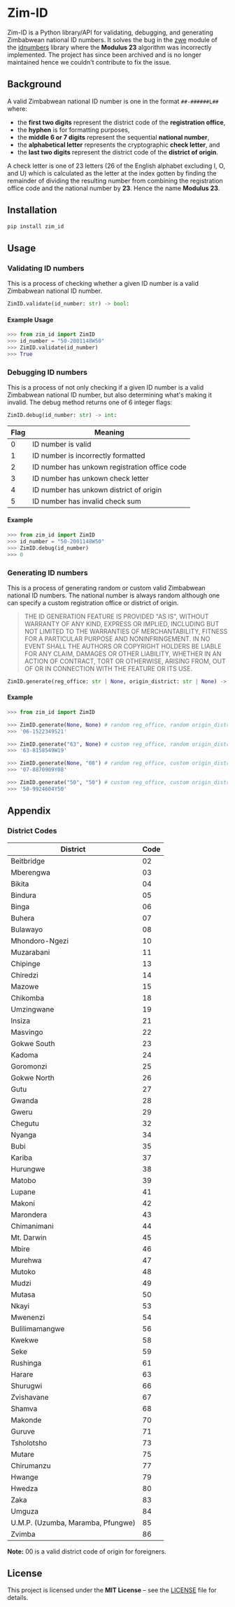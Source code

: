 # Zim-ID

Zim-ID is a Python library/API for validating, debugging, and generating Zimbabwean national ID numbers. It solves the bug in the [zwe](https://github.com/identique/idnumbers/tree/main/idnumbers/nationalid/zwe) module of the [idnumbers](https://github.com/identique/idnumbers) library where the **Modulus 23** algorithm was incorrectly implemented. The project has since been archived and is no longer maintained hence we couldn't contribute to fix the issue.

## Background
A valid Zimbabwean national ID number is one in the format `##-######L##` where:
- the **first two digits** represent the district code of the **registration office**,
- the **hyphen** is for formatting purposes,
- the **middle 6 or 7 digits** represent the sequential **national number**,
- the **alphabetical letter** represents the cryptographic **check letter**, and
- the **last two digits** represent the district code of the **district of origin**.

A check letter is one of 23 letters (26 of the English alphabet excluding I, O, and U) which is calculated as the letter at the index gotten by finding the remainder of dividing the resulting number from combining the registration office code and the national number by **23**. Hence the name **Modulus 23**.

## Installation

```bash
pip install zim_id
```

## Usage

### Validating ID numbers

This is a process of checking whether a given ID number is a valid Zimbabwean national ID number.

```python
ZimID.validate(id_number: str) -> bool:
````

#### Example Usage

```python
>>> from zim_id import ZimID
>>> id_number = "50-2001148W50"
>>> ZimID.validate(id_number)
>>> True
```

### Debugging ID numbers

This is a process of not only checking if a given ID number is a valid Zimbabwean national ID number, but also determining what's making it invalid. The debug method returns one of 6 integer flags:

```python
ZimID.debug(id_number: str) -> int:
```

| Flag | Meaning                                       |
|------|-----------------------------------------------|
| 0    | ID number is valid                            |
| 1    | ID number is incorrectly formatted            |
| 2    | ID number has unkown registration office code |
| 3    | ID number has unkown check letter             |
| 4    | ID number has unkown district of origin       |
| 5    | ID number has invalid check sum               |

#### Example

```python
>>> from zim_id import ZimID
>>> id_number = "50-2001148W50"
>>> ZimID.debug(id_number)
>>> 0
```

### Generating ID numbers

This is a process of generating random or custom valid Zimbabwean national ID numbers. The national number is always random although one can specify a custom registration office or district of origin.

> THE ID GENERATION FEATURE IS PROVIDED "AS IS", WITHOUT WARRANTY OF ANY KIND, EXPRESS OR IMPLIED, INCLUDING BUT NOT LIMITED TO THE WARRANTIES OF MERCHANTABILITY, FITNESS FOR A PARTICULAR PURPOSE AND NONINFRINGEMENT. IN NO EVENT SHALL THE AUTHORS OR COPYRIGHT HOLDERS BE LIABLE FOR ANY CLAIM, DAMAGES OR OTHER LIABILITY, WHETHER IN AN ACTION OF CONTRACT, TORT OR OTHERWISE, ARISING FROM, OUT OF OR IN CONNECTION WITH THE FEATURE OR ITS USE.

```python
ZimID.generate(reg_office: str | None, origin_district: str | None) -> str:
```

#### Example

```python
>>> from zim_id import ZimID

>>> ZimID.generate(None, None) # random reg_office, random origin_district
>>> '06-1522349S21'

>>> ZimID.generate("63", None) # custom reg_office, random origin_district
>>> '63-8158549W19'

>>> ZimID.generate(None, "08") # random reg_office, custom origin_district
>>> '07-8870909Y08'

>>> ZimID.generate("50", "50") # custom reg_office, custom origin_district
>>> '50-9924604Y50'
```

## Appendix

### District Codes

| District                          | Code |
|-----------------------------------|------|
| Beitbridge                        | 02   |
| Mberengwa                         | 03   |
| Bikita                            | 04   |
| Bindura                           | 05   |
| Binga                             | 06   |
| Buhera                            | 07   |
| Bulawayo                          | 08   |
| Mhondoro-Ngezi                    | 10   |
| Muzarabani                        | 11   |
| Chipinge                          | 13   |
| Chiredzi                          | 14   |
| Mazowe                            | 15   |
| Chikomba                          | 18   |
| Umzingwane                        | 19   |
| Insiza                            | 21   |
| Masvingo                          | 22   |
| Gokwe South                       | 23   |
| Kadoma                            | 24   |
| Goromonzi                         | 25   |
| Gokwe North                       | 26   |
| Gutu                              | 27   |
| Gwanda                            | 28   |
| Gweru                             | 29   |
| Chegutu                           | 32   |
| Nyanga                            | 34   |
| Bubi                              | 35   |
| Kariba                            | 37   |
| Hurungwe                          | 38   |
| Matobo                            | 39   |
| Lupane                            | 41   |
| Makoni                            | 42   |
| Marondera                         | 43   |
| Chimanimani                       | 44   |
| Mt. Darwin                        | 45   |
| Mbire                             | 46   |
| Murehwa                           | 47   |
| Mutoko                            | 48   |
| Mudzi                             | 49   |
| Mutasa                            | 50   |
| Nkayi                             | 53   |
| Mwenenzi                          | 54   |
| Bulilimamangwe                    | 56   |
| Kwekwe                            | 58   |
| Seke                              | 59   |
| Rushinga                          | 61   |
| Harare                            | 63   |
| Shurugwi                          | 66   |
| Zvishavane                        | 67   |
| Shamva                            | 68   |
| Makonde                           | 70   |
| Guruve                            | 71   |
| Tsholotsho                        | 73   |
| Mutare                            | 75   |
| Chirumanzu                        | 77   |
| Hwange                            | 79   |
| Hwedza                            | 80   |
| Zaka                              | 83   |
| Umguza                            | 84   |
| U.M.P. (Uzumba, Maramba, Pfungwe) | 85   |
| Zvimba                            | 86   |

**Note:** 00 is a valid district code of origin for foreigners.

## License
This project is licensed under the **MIT License** – see the [LICENSE](https://raw.githubusercontent.com/haripowesleyt/zim-id/main/LICENSE) file for details.
